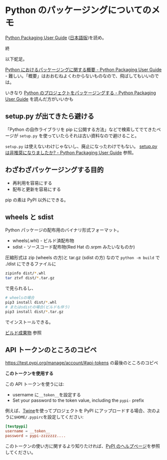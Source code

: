 # Python のパッケージングについてのメモ

[Python Packaging User Guide](https://packaging.python.org/en/latest/)
([日本語版](https://packaging.python.org/ja/latest/))を読め。

終

以下蛇足。

[Python におけるパッケージングに関する概要 - Python Packaging User Guide](https://packaging.python.org/ja/latest/overview/) - 難しい。「概要」はおおむねよくわからないものなので、飛ばしてもいいのでは。

いきなり [Python のプロジェクトをパッケージングする - Python Packaging User Guide](https://packaging.python.org/ja/latest/tutorials/packaging-projects/) を読んだ方がいいかも

## setup.py が出てきたら避ける

「Python の自作ライブラリを pip に公開する方法」などで検索してでてきたページが `setup.py` を使っていたらそれは古い資料なので避けること。

`setup.py` は使えないわけじゃないし、廃止になったわけでもない。
[setup.py は非推奨になりましたか? - Python Packaging User Guide](https://packaging.python.org/ja/latest/discussions/setup-py-deprecated/) 参照。

## わざわざパッケージングする目的

- 再利用を容易にする
- 配布と更新を容易にする

pip の素は PyPI 以外にできる。

## wheels と sdist

Python パッケージの配布用のバイナリ形式フォーマット。

- wheels(.whl) - ビルド済配布物
- sdist - ソースコード配布物(Red Hat の.srpm みたいなものか)

圧縮形式は zip (wheels の方)と tar.gz (sdist の方) なので
`python -m build` で ./dist にできるファイルに

```sh
zipinfo dist/*.whl
tar ztvf dist/*.tar.gz
```

で見られるし、

```sh
# wheelsの場合
pip3 install dist/*.whl
# またはsdistの場合(ビルドも伴う)
pip3 install dist/*.tar.gz
```

でインストールできる。

[ビルド成果物](https://packaging.python.org/ja/latest/flow/#build-artifacts) 参照

## API トークンのところのコピペ

https://test.pypi.org/manage/account/#api-tokens
の最後のところのコピペ

**このトークンを使用する**

この API トークンを使うには:

- username に`__token__`を設定する
- Set your password to the token value, including the `pypi-` prefix

例えば、[Twine](https://pypi.org/project/twine/)を使ってプロジェクトを PyPI にアップロードする場合、次のように`$HOME/.pypirc`を設定してください:

```toml
[testpypi]
username = __token__
password = pypi-zzzzzzz....
```

このトークンの使い方に関するより知りたければ、[PyPI のヘルプページ](https://test.pypi.org/help#apitoken)を参照してください。
